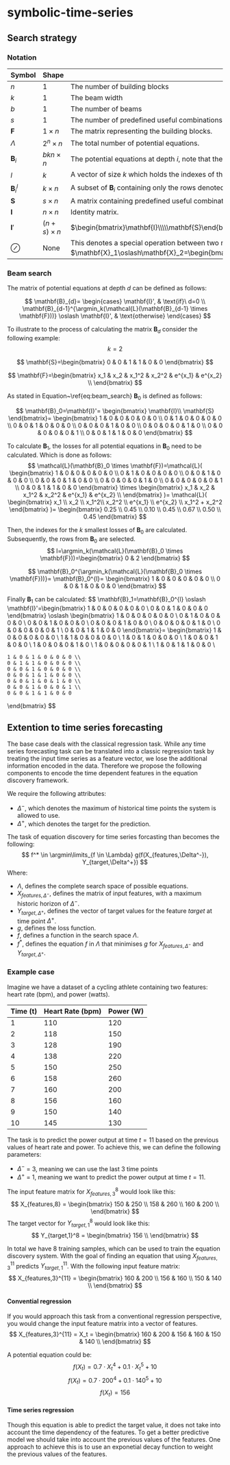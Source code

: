 # symbolic-time-series

## Search strategy

### Notation
|Symbol|Shape|Description|
|---|---|---|
|$n$|$1$|The number of building blocks|
|$k$|$1$|The beam width|
|$b$|$1$|The number of beams|
|$s$|$1$|The number of predefined useful combinations|
|$\mathbf{F}$|$1\times n$|The matrix representing the building blocks.|
|$\Lambda$|$2^n\times n$|The total number of potential equations.|
|$\mathbf{B}_i$|$bkn\times n$|The potential equations at depth $i$, note that the shape represents an upper bound and is usually smaller due to duplicates.|
|$l$|$k$|A vector of size $k$ which holds the indexes of the rows of $\mathbf{B}_i$ which produce the lowest losses.|
|$\mathbf{B}_i^{l}$|$k\times n$|A subset of $\mathbf{B}_i$ containing only the rows denoted in $l$.|
|$\mathbf{S}$|$s\times n$|A matrix containing predefined useful combination of building blocks.|
|$\mathbf{I}$|$n\times n$|Identity matrix.|
|$\mathbf{I}'$|$(n+s)\times n$|$\begin{bmatrix}\mathbf{I}\\\\\mathbf{S}\end{bmatrix}$|
|$\oslash$|None|This denotes a special operation between two matrices $\mathbf{X}_1$ and $\mathbf{X}_2$, which are required to have the same shape in dimension 1. It represents:<br>$\mathbf{X}_1\oslash\mathbf{X}_2=\begin{bmatrix}\mathbf{X}_1^0\mid\mathbf{X}_2\\\\\dots\\\\\mathbf{X}_1^n\mid\mathbf{X}_2\end{bmatrix}$|

### Beam search

The matrix of potential equations at depth $d$ can be defined as follows:

$$
    \mathbf{B}_{d}=
    \begin{cases}
      \mathbf{I}', & \text{if}\ d=0 \\
      \mathbf{B}_{d-1}^{\argmin_k(\mathcal{L}(\mathbf{B}_{d-1} \times \mathbf{F}))} \oslash \mathbf{I}', & \text{otherwise}
    \end{cases}
$$

To illustrate to the process of calculating the matrix $\mathbf{B}_d$ consider the following example:
$$
k = 2
$$

$$
\mathbf{S}=\begin{bmatrix}
    0 & 0 & 1 & 1 & 0 & 0
\end{bmatrix}
$$

$$
\mathbf{F}=\begin{bmatrix}
    x_1 & x_2 & x_1^2 & x_2^2 & e^{x_1} & e^{x_2} \\
\end{bmatrix}
$$

As stated in Equation~\ref{eq:beam_search} $\mathbf{B}_0$ is defined as follows:

$$
\mathbf{B}_0=\mathbf{I}'=
\begin{bmatrix}
    \mathbf{I}\\
    \mathbf{S}
\end{bmatrix}=
\begin{bmatrix}
    1 & 0 & 0 & 0 & 0 & 0 \\
    0 & 1 & 0 & 0 & 0 & 0 \\
    0 & 0 & 1 & 0 & 0 & 0 \\
    0 & 0 & 0 & 1 & 0 & 0 \\
    0 & 0 & 0 & 0 & 1 & 0 \\
    0 & 0 & 0 & 0 & 0 & 1 \\
    0 & 0 & 1 & 1 & 0 & 0 
\end{bmatrix}
$$

To calculate $\mathbf{B}_1$, the losses for all potential equations in $\mathbf{B}_0$ need to be calculated.
Which is done as follows:
$$
\mathcal{L}(\mathbf{B}_0 \times \mathbf{F})=\mathcal{L}(
\begin{bmatrix}
    1 & 0 & 0 & 0 & 0 & 0 \\
    0 & 1 & 0 & 0 & 0 & 0 \\
    0 & 0 & 1 & 0 & 0 & 0 \\
    0 & 0 & 0 & 1 & 0 & 0 \\
    0 & 0 & 0 & 0 & 1 & 0 \\
    0 & 0 & 0 & 0 & 0 & 1 \\
    0 & 0 & 1 & 1 & 0 & 0 
\end{bmatrix} \times 
\begin{bmatrix}
    x_1 & x_2 & x_1^2 & x_2^2 & e^{x_1} & e^{x_2} \\
\end{bmatrix}
)=
\mathcal{L}(
\begin{bmatrix}
    x_1 \\
    x_2 \\
    x_1^2\\
    x_2^2 \\
    e^{x_1} \\
    e^{x_2} \\
    x_1^2 + x_2^2
\end{bmatrix}
)=
\begin{bmatrix}
    0.25 \\
    0.45 \\
    0.10 \\
    0.45 \\
    0.67 \\
    0.50 \\
    0.45
\end{bmatrix}
$$

Then, the indexes for the $k$ smallest losses of $\mathbf{B}_0$ are calculated.
Subsequently, the rows from $\mathbf{B}_0$ are selected.
$$
l=\argmin_k(\mathcal{L}(\mathbf{B}_0 \times \mathbf{F}))=\begin{bmatrix}
    0 & 2 
\end{bmatrix}
$$

$$
\mathbf{B}_0^{\argmin_k(\mathcal{L}(\mathbf{B}_0 \times \mathbf{F}))}=
\mathbf{B}_0^{l}=
\begin{bmatrix}
    1 & 0 & 0 & 0 & 0 & 0 \\
    0 & 0 & 1 & 0 & 0 & 0 
\end{bmatrix}
$$

Finally $\mathbf{B}_1$ can be calculated:
$$
\mathbf{B}_1=\mathbf{B}_0^{l} \oslash \mathbf{I}'=\begin{bmatrix}
    1 & 0 & 0 & 0 & 0 & 0 \\
    0 & 0 & 1 & 0 & 0 & 0 
\end{bmatrix} \oslash \begin{bmatrix}
    1 & 0 & 0 & 0 & 0 & 0 \\
    0 & 1 & 0 & 0 & 0 & 0 \\
    0 & 0 & 1 & 0 & 0 & 0 \\
    0 & 0 & 0 & 1 & 0 & 0 \\
    0 & 0 & 0 & 0 & 1 & 0 \\
    0 & 0 & 0 & 0 & 0 & 1 \\
    0 & 0 & 1 & 1 & 0 & 0 
\end{bmatrix}=
\begin{bmatrix}
    1 & 0 & 0 & 0 & 0 & 0 \\
    1 & 1 & 0 & 0 & 0 & 0 \\
    1 & 0 & 1 & 0 & 0 & 0 \\
    1 & 0 & 0 & 1 & 0 & 0 \\
    1 & 0 & 0 & 0 & 1 & 0 \\
    1 & 0 & 0 & 0 & 0 & 1 \\
    1 & 0 & 1 & 1 & 0 & 0 \\
    
    1 & 0 & 1 & 0 & 0 & 0 \\
    0 & 1 & 1 & 0 & 0 & 0 \\
    0 & 0 & 1 & 0 & 0 & 0 \\
    0 & 0 & 1 & 1 & 0 & 0 \\
    0 & 0 & 1 & 0 & 1 & 0 \\
    0 & 0 & 1 & 0 & 0 & 1 \\
    0 & 0 & 1 & 1 & 0 & 0 
\end{bmatrix}
$$

## Extention to time series forecasting

The base case deals with the classical regression task. 
While any time series forecasting task can be translated into a classic 
regression task by treating the input time series as a feature vector, we
lose the additional information encoded in the data.
Therefore we propose the following components to encode the time dependent
features in the equation discovery framework.

We require the following attributes:
- $\Delta^-$, which denotes the maximum of historical time points the system 
is allowed to use.
- $\Delta^+$, which denotes the target for the prediction.

The task of equation discovery for time series forcasting than becomes the
following:
$$
f^* \in \argmin\limits_{f \in \Lambda} g(f(X_{features,\Delta^-}),
Y_{target,\Delta^+})
$$
Where:
- $\Lambda$, defines the complete search space of possible equations.
- $X_{features,\Delta^-}$, defines the matrix of input features, with a maximum
historic horizon of $\Delta^-$.
- $Y_{target,\Delta^+}$, defines the vector of target values for the feature
$target$ at time point $\Delta^+$.
- $g$, defines the loss function.
- $f$, defines a function in the search space $\Lambda$.
- $f^*$, defines the equation $f$ in $\Lambda$ that minimises $g$ for 
$X_{features,\Delta^-}$ and $Y_{target,\Delta^+}$.

### Example case

Imagine we have a dataset of a cycling athlete containing two features: heart rate (bpm), and power (watts).

| Time (t) | Heart Rate (bpm) | Power (W) |
| -------- | ---------------- | --------- |
| 1        | 110              | 120       |
| 2        | 118              | 150       |
| 3        | 128              | 190       |
| 4        | 138              | 220       |
| 5        | 150              | 250       |
| 6        | 158              | 260       |
| 7        | 160              | 200       |
| 8        | 156              | 160       |
| 9        | 150              | 140       |
| 10       | 145              | 130       |

The task is to predict the power output at time $t=11$ based on the previous values of heart rate and power.
To achieve this, we can define the following parameters:
- $\Delta^-$ = 3, meaning we can use the last 3 time points
- $\Delta^+$ = 1, meaning we want to predict the power output at time $t=11$.

The input feature matrix for $X_{features,3}^8$ would look like this:
$$
X_{features,8} =
\begin{bmatrix}
    150 & 250 \\
    158 & 260 \\
    160 & 200 \\
\end{bmatrix}
$$
The target vector for $Y_{target,1}^8$ would look like this:
$$
Y_{target,1}^8 =
\begin{bmatrix}
    156 \\
\end{bmatrix}
$$

In total we have 8 training samples, which can be used to train the equation discovery system.
With the goal of finding an equation that using $X_{features,3}^{11}$ predicts $Y_{target,1}^{11}$.
With the following input feature matrix:
$$
X_{features,3}^{11} =
\begin{bmatrix}
    160 & 200 \\
    156 & 160 \\
    150 & 140 \\
\end{bmatrix}
$$

#### Convential regression

If you would approach this task from a conventional regression perspective, you would change the input feature matrix into a vector of features.
$$
X_{features,3}^{11} = X_t =
\begin{bmatrix}
    160 & 200 & 156 & 160 & 150 & 140 \\
\end{bmatrix}
$$

A potential equation could be:
$$
f(X_t) = 0.7 \cdot X_{t}^4 + 0.1 \cdot X_{t}^5 + 10
$$
$$
f(X_t) = 0.7 \cdot 200^4 + 0.1 \cdot 140^5 + 10
$$
$$
f(X_t) = 156
$$

#### Time series regression

Though this equation is able to predict the target value, it does not take into account the time dependency of the features.
To get a better predictive model we should take into account the previous values of the features.
One approach to achieve this is to use an exponetial decay function to weight the previous values of the features.



